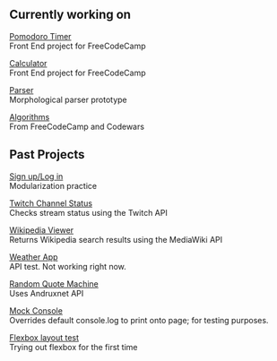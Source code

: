 ## Currently working on
<a href="http://yu2.github.io/prj/pomo/pomo.html" target="_blank">Pomodoro Timer</a><br>
Front End project for FreeCodeCamp

<a href="http://yu2.github.io/prj/calc/calc.html" target="_blank">Calculator</a><br>
Front End project for FreeCodeCamp

<a href="http://yu2.github.io/parser/parser.html" target="_blank">Parser</a><br>
Morphological parser prototype

<a href="https://github.com/yu2/yu2.github.io/blob/master/alg/algorithms.js" target="_blank">Algorithms</a><br>
From FreeCodeCamp and Codewars

## Past Projects
<a href="http://yu2.github.io/prj/ydkjs/ch1.2/login.html" target="_blank">Sign up/Log in</a><br>
Modularization practice

<a href="http://yu2.github.io/prj/twitch/twitch.html" target="_blank">Twitch Channel Status</a><br>
Checks stream status using the Twitch API

<a href="http://yu2.github.io/prj/wiki/wiki.html" target="_blank">Wikipedia Viewer</a><br>
Returns Wikipedia search results using the MediaWiki API

<a href="http://yu2.github.io/prj/weather/weather.html" target="_blank">Weather App</a><br>
API test. Not working right now.

<a href="http://yu2.github.io/prj/quote/quote2.html" target="_blank">Random Quote Machine</a><br>
Uses Andruxnet API

<a href="http://yu2.github.io/prj/home/home.html" target="_blank">Mock Console</a><br>
Overrides default console.log to print onto page; for testing purposes.

<a href="http://yu2.github.io/prj/quote/flex.html" target="_blank">Flexbox layout test</a><br>
Trying out flexbox for the first time
